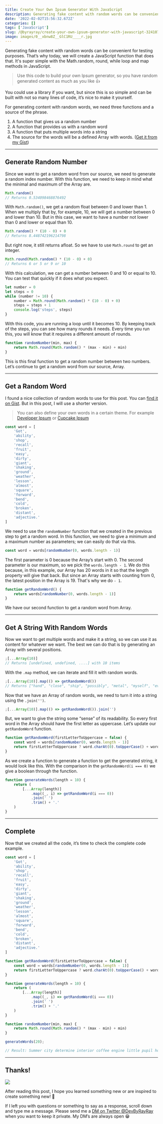 ```yaml
---
title: Create Your Own Ipsum Generator With JavaScript
description: Generating fake content with random words can be convenient for testing purposes. That’s why today, we will create a JavaScript function that does that. It's super simple with the Math.random, round, while loop and map methods in JavaScript.
date: '2022-02-02T15:56:32.672Z'
categories: []
tags: ['JavaScript']
slug: /@byrayray/create-your-own-ipsum-generator-with-javascript-3241077570e2
image: images/0__xbnw8Z__GlC1RU____r.jpg
---
```


Generating fake content with random words can be convenient for testing purposes. That’s why today, we will create a JavaScript function that does that. It's super simple with the Math.random, round, while loop and map methods in JavaScript.

> Use this code to build your own Ipsum generator, so you have random generated content as much as you like 👍

You could use a library if you want, but since this is so simple and can be built with not so many lines of code, it’s nice to make it yourself.

For generating content with random words, we need three functions and a source of the phrase.

1.  A function that gives us a random number
2.  A function that provides us with a random word
3.  A function that puts multiple words into a string
4.  The source for the words will be a defined Array with words. ([Get it from my Gist](https://gist.github.com/devbyray/8dbac8a32c7c87f659d9b34137e25ba0))

---

## Generate Random Number

Since we want to get a random word from our source, we need to generate a random index number. With this function, we need to keep in mind what the minimal and maximum of the Array are.

```js
Math.random()
// Returns 0.534098468876492
```

With `Math.random()`, we get a random float between 0 and lower than 1. When we multiply that by, for example, 10, we will get a number between 0 and lower than 10. But in this case, we want to have a number not lower than 0 and lower or equal than 10.

```js
Math.random() * (10 - 0) + 0
// Returns 8.448742196214798
```

But right now, it still returns afloat. So we have to use `Math.round` to get an integer.

```js
Math.round(Math.random() * (10 - 0) + 0)
// Returns 6 or 5 or 9 or 10
```

With this calculation, we can get a number between 0 and 10 or equal to 10. You can test that quickly if it does what you expect.

```js
let number = 0
let steps = 0
while (number != 10) {
	number = Math.round(Math.random() * (10 - 0) + 0)
	steps = steps + 1
	console.log('steps', steps)
}
```

With this code, you are running a loop until it becomes 10. By keeping track of the steps, you can see how many rounds it needs. Every time you run this, you will know that it requires a different amount of rounds.

```js
function randomNumber(min, max) {
	return Math.round(Math.random() * (max - min) + min)
}
```

This is this final function to get a random number between two numbers. Let’s continue to get a random word from our source, Array.

---

## Get a Random Word

I found a nice collection of random words to use for this post. You can [find it on Gist](https://gist.github.com/devbyray/8dbac8a32c7c87f659d9b34137e25ba0). But in this post, I will use a shorter version.

> You can also define your own words in a certain theme. For example [Developer Ipsum](https://developer-ipsum.netlify.app/) or [Cupcake Ipsum](http://www.cupcakeipsum.com/)

```js
const word = [
	'Got',
	'ability',
	'shop',
	'recall',
	'fruit',
	'easy',
	'dirty',
	'giant',
	'shaking',
	'ground',
	'weather',
	'lesson',
	'almost',
	'square',
	'forward',
	'bend',
	'cold',
	'broken',
	'distant',
	'adjective.'
]
```

We need to use the `randomNumber` function that we created in the previous step to get a random word. In this function, we need to give a minimum and a maximum number as parameters; we can easily do that via this.

```js
const word = words[randomNumber(0, words.length - 1)]
```

The first parameter is 0 because the Array’s start with 0. The second parameter is our maximum, so we pick the `words.length - 1`. We do this because, in this example, our Array has 20 words in it so that the length property will give that back. But since an Array starts with counting from 0, the latest position in the Array is 19. That's why we do `- 1`.

```js
function getRandomWord() {
	return words[randomNumber(0, words.length - 1)]
}
```

We have our second function to get a random word from Array.

---

## Get A String With Random Words

Now we want to get multiple words and make it a string, so we can use it as content for whatever we want. The best we can do that is by generating an Array with several positions.

```js
;[...Array(10)] 
// Returns [undefined, undefined, ....] with 10 items
```

With the `.map` method, we can iterate and fill it with random words.

```js
;[...Array(10)].map(() => getRandomWord()) 
// Returns ["hand", "close", "ship", "possibly", "metal", "myself", "everybody", "serious", "adult", "favorite"]
```

Now that we have an Array of random words, we need to turn it into a string using the `.join('')`.

```js
;[...Array(10)].map(() => getRandomWord()).join('')
```

But, we want to give the string some “sense” of its readability. So every first word in the Array should have the first letter as uppercase. Let’s update our `getRandomWord` function.

```js
function getRandomWord(firstLetterToUppercase = false) {
	const word = words[randomNumber(0, words.length - 1)]
	return firstLetterToUppercase ? word.charAt(0).toUpperCase() + word.slice(1) : word
}
```

As we create a function to generate a function to get the generated string, it would look like this. With the comparison in the `getRandomWord(i === 0)` we give a boolean through the function.

```js
function generateWords(length = 10) {
	return (
		[...Array(length)]
			.map((_, i) => getRandomWord(i === 0))
			.join(' ')
			.trim() + '.'
	)
}
```

---

## Complete

Now that we created all the code, it’s time to check the complete code example.

```js
const word = [
	'Got',
	'ability',
	'shop',
	'recall',
	'fruit',
	'easy',
	'dirty',
	'giant',
	'shaking',
	'ground',
	'weather',
	'lesson',
	'almost',
	'square',
	'forward',
	'bend',
	'cold',
	'broken',
	'distant',
	'adjective.'
]

function getRandomWord(firstLetterToUppercase = false) {
	const word = words[randomNumber(0, words.length - 1)]
	return firstLetterToUppercase ? word.charAt(0).toUpperCase() + word.slice(1) : word
}

function generateWords(length = 10) {
	return (
		[...Array(length)]
			.map((_, i) => getRandomWord(i === 0))
			.join(' ')
			.trim() + '.'
	)
}

function randomNumber(min, max) {
	return Math.round(Math.random() * (max - min) + min)
}

generateWords(20);

// Result: Summer city determine interior coffee engine little pupil horn pain likely dress opinion cost perfectly crack parts daily addition copper.
```

<runkit link="https://runkit.com/devbyrayray/how-to-generate-a-string-with-random-words"></runkit>

---

## Thanks!

![](/images/0__4aTcitCaVTWHHeiO.jpg)

After reading this post, I hope you learned something new or are inspired to create something new! 🤗

If I left you with questions or something to say as a response, scroll down and type me a message. Please send me a [DM on Twitter @DevByRayRay](https://twitter.com/@devbyrayray) when you want to keep it private. My DM’s are always open 😁
